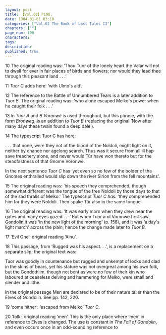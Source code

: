 ```yaml
---
layout: post
title: 【Vol.02】P198.
date: 1984-01-01 03:18
categories: ["Vol.02 The Book of Lost Tales II"]
chapters: [""]
page_num: 198
characters: 
tags: 
description: 
published: true
---
```


<p style="text-indent: 0;">
10 The original reading was: ‘Thou Tuor of the lonely heart the Valar will not to dwell for ever in fair places of birds and flowers; nor would they lead thee through this pleasant land . . .’
</p>

11 <I>Tuor C</I> adds here: ‘with Ulmo's aid’.

12 The reference to the Battle of Unnumbered Tears is a later addition to <I>Tuor B</I>. The original reading was: ‘who alone escaped Melko's power when he caught their folk . . .’

13 In <I>Tuor A</I> and <I>B Voronwë</I> is used throughout, but this phrase, with the form <I>Bronweg</I>, is an addition to <I>Tuor B</I> (replacing the original ‘Now after many days these twain found a deep dale’).

14 The typescript Tuor C has here:

. . . that none, were they not of the blood of the Noldoli, might light on it, neither by chance nor agelong search. Thus was it secure from all ill hap save treachery alone, and never would Tûr have won thereto but for the steadfastness of that Gnome Voronwë.

In the next sentence <I>Tuor C</I> has ‘yet even so no few of the bolder of the Gnomes enthralled would slip down the river Sirion from the fell mountains'.

15 The original reading was: ‘his speech they comprehended, though somewhat different was the tongue of the free Noldoli by those days to that of the sad thralls of Melko.’ The typescript <I>Tuor C has:</I> ‘they comprehended him for they were Noldoli. Then spake Tûr also in the same tongue

16 The original reading was: ‘It was early morn when they drew near the gates and many eyes gazed . . .’ But when Tuor and Voronwë first saw Gondolin it was ‘in the new light of the morning’ (p. 158), and it was ‘a day's light march’ across the plain; hence the change made later to <I>Tuor B</I>.

<I>1</I>7<I></I> ‘Evil One’: original reading ‘Ainu’.

18 This passage, from ‘Rugged was his aspect. . .’, is a replacement on a separate slip; the original text was:

Tuor was goodly in countenance but rugged and unkempt of locks and clad in the skins of bears, yet his stature was not overgreat among his own folk, but the Gondothlim, though not bent as were no few of their kin who laboured at ceaseless delving and hammering for Melko, were small and slender and lithe.

In the original passage Men are declared to be of their nature taller than the Elves of Gondolin. See pp. 142, 220.

19 ‘come hither’: ‘escaped from Melko’ <I>Tuor C</I>.

20 ‘folk’: original reading ‘men’. This is the only place where ‘men’ in reference to Elves is changed. The use is constant in <I>The Fall of Gondolin</I>, and even occurs once in an odd-sounding reference to

